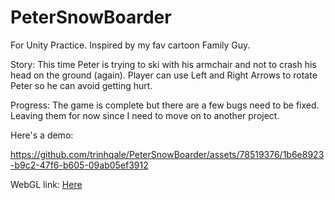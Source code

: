 # PeterSnowBoarder
For Unity Practice. Inspired by my fav cartoon Family Guy. 

Story:
This time Peter is trying to ski with his armchair and not to crash his head on the ground (again). Player can use Left and Right Arrows to rotate Peter so he can avoid getting hurt. 

Progress:
The game is complete but there are a few bugs need to be fixed. Leaving them for now since I need to move on to another project.

Here's a demo:

https://github.com/trinhqale/PeterSnowBoarder/assets/78519376/1b6e8923-b9c2-47f6-b605-09ab05ef3912

WebGL link: [Here](https://discord.com/channels/@me/894742515398373386/1132865641297236019)

